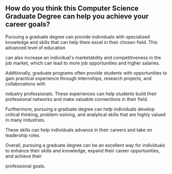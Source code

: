 ## How do you think this Computer Science Graduate Degree can help you achieve your career goals?

Pursuing a graduate degree can provide individuals with specialized knowledge and skills that can help them excel in their chosen field. This advanced level of education 

can also increase an individual's marketability and competitiveness in the job market, which can lead to more job opportunities and higher salaries.

Additionally, graduate programs often provide students with opportunities to gain practical experience through internships, research projects, and collaborations with 

industry professionals. These experiences can help students build their professional networks and make valuable connections in their field.

Furthermore, pursuing a graduate degree can help individuals develop critical thinking, problem-solving, and analytical skills that are highly valued in many industries. 

These skills can help individuals advance in their careers and take on leadership roles.

Overall, pursuing a graduate degree can be an excellent way for individuals to enhance their skills and knowledge, expand their career opportunities, and achieve their 

professional goals.
